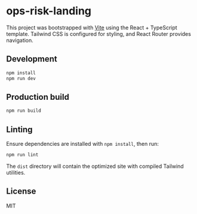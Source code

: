 # ops-risk-landing

This project was bootstrapped with [Vite](https://vitejs.dev/) using the React + TypeScript template.
Tailwind CSS is configured for styling, and React Router provides navigation.

## Development

```bash
npm install
npm run dev
```

## Production build

```bash
npm run build
```

## Linting

Ensure dependencies are installed with `npm install`, then run:

```bash
npm run lint
```

The `dist` directory will contain the optimized site with compiled Tailwind utilities.

## License

MIT
